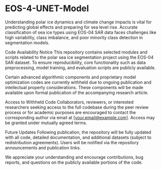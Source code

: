 # EOS-4-UNET-Model
Understanding polar ice dynamics and climate change impacts is vital for predicting global effects and preparing for sea level rise. Accurate classification of sea ice types using EOS-04 SAR data faces challenges like high variability, class imbalance, and poor minority class detection in segmentation models.


Code Availability Notice
This repository contains selected modules and scripts related to the polar sea ice segmentation project using the EOS-04 SAR dataset. To ensure reproducibility, core functionality such as data preprocessing, model training, and evaluation scripts are publicly available.

Certain advanced algorithmic components and proprietary model optimization codes are currently withheld due to ongoing publication and intellectual property considerations. These components will be made available upon formal publication of the accompanying research article.

Access to Withheld Code
Collaborators, reviewers, or interested researchers seeking access to the full codebase during the peer review process or for academic purposes are encouraged to contact the corresponding author via email at [your.email@example.com]. Access may be granted under mutually agreed terms.

Future Updates
Following publication, the repository will be fully updated with all code, detailed documentation, and additional datasets (subject to redistribution agreements). Users will be notified via the repository announcements and publication links.

We appreciate your understanding and encourage contributions, bug reports, and questions on the publicly available portions of the code.
